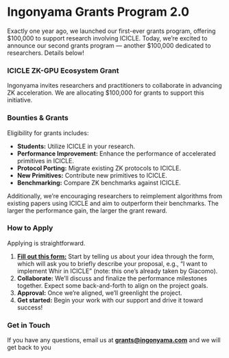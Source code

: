 # Ingonyama Grants Program 2.0

Exactly one year ago, we launched our first-ever grants program, offering $100,000 to support research involving ICICLE. Today, we’re excited to announce our second grants program — another $100,000 dedicated to researchers. Details below!

### ICICLE ZK-GPU Ecosystem Grant

Ingonyama invites researchers and practitioners to collaborate in advancing ZK acceleration. We are allocating $100,000 for grants to support this initiative.

### Bounties & Grants
Eligibility for grants includes:

- **Students:** Utilize ICICLE in your research.
- **Performance Improvement:** Enhance the performance of accelerated primitives in ICICLE.
- **Protocol Porting:** Migrate existing ZK protocols to ICICLE.
- **New Primitives:** Contribute new primitives to ICICLE.
- **Benchmarking:** Compare ZK benchmarks against ICICLE.

Additionally, we’re encouraging researchers to reimplement algorithms from existing papers using ICICLE and aim to outperform their benchmarks. The larger the performance gain, the larger the grant reward.

### How to Apply

Applying is straightforward.

1. [**Fill out this form:**](https://forms.monday.com/forms/d0ed9699146d61e3b5a649b56ba2c663?r=use1) Start by telling us about your idea through the form, which will ask you to briefly describe your proposal, e.g., “I want to implement Whir in ICICLE” (note: this one’s already taken by Giacomo).
2. **Collaborate:** We’ll discuss and finalize the performance milestones together. Expect some back-and-forth to align on the project goals.
3. **Approval:** Once we’re aligned, we’ll greenlight the project.
4. **Get started:** Begin your work with our support and drive it toward success!

### Get in Touch

If you have any questions, email us at **grants@ingonyama.com** and we will get back to you

